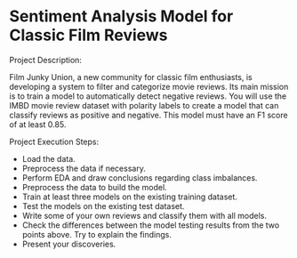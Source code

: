 # Sentiment Analysis Model for Classic Film Reviews

Project Description:

Film Junky Union, a new community for classic film enthusiasts, is developing a system to filter and categorize movie reviews. Its main mission is to train a model to automatically detect negative reviews. You will use the IMBD movie review dataset with polarity labels to create a model that can classify reviews as positive and negative. This model must have an F1 score of at least 0.85.

Project Execution Steps:

- Load the data.
- Preprocess the data if necessary.
- Perform EDA and draw conclusions regarding class imbalances.
- Preprocess the data to build the model.
- Train at least three models on the existing training dataset.
- Test the models on the existing test dataset.
- Write some of your own reviews and classify them with all models.
- Check the differences between the model testing results from the two points above. Try to explain the findings.
- Present your discoveries.
